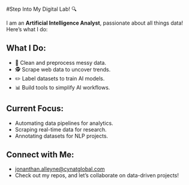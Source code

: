 #Step Into My Digital Lab! 🔍

I am an **Artificial Intelligence Analyst**, passionate about all things data! Here’s what I do:

## What I Do:
- 🔄 Clean and preprocess messy data.
- 🕵️ Scrape web data to uncover trends.
- ✏️ Label datasets to train AI models.
- 📊 Build tools to simplify AI workflows.

## Current Focus:
- Automating data pipelines for analytics.
- Scraping real-time data for research.
- Annotating datasets for NLP projects.

## Connect with Me:
- jonanthan.alleyne@cynatglobal.com
- Check out my repos, and let’s collaborate on data-driven projects!

<!--
**JANovember/JANovember** is a ✨ _special_ ✨ repository because its `README.md` (this file) appears on your GitHub profile.

Here are some ideas to get you started:

- 🔭 I’m currently working on ...
- 🌱 I’m currently learning ...
- 👯 I’m looking to collaborate on ...
- 🤔 I’m looking for help with ...
- 💬 Ask me about ...
- 📫 How to reach me: ...
- 😄 Pronouns: ...
- ⚡ Fun fact: ...
-->
